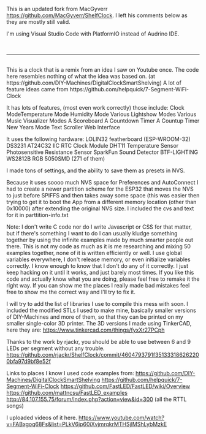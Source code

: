 

This is an updated fork from MacGyverr https://github.com/MacGyverr/ShelfClock. I left his comments below as they are mostly still valid.


I'm using Visual Studio Code with PlatformIO instead of Audrino IDE. 

<br>

---
  
<br>
This is a clock that is a remix from an idea I saw on Youtube once. The code here resembles nothing of what the idea was based on. (at https://github.com/DIY-Machines/DigitalClockSmartShelving)
A lot of feature ideas came from https://github.com/helpquick/7-Segment-WiFi-Clock

It has lots of features, (most even work correctly) those include:
Clock ModeTemperature Mode
Humidity Mode
Various Lightshow Modes
Various Music Visualizer Modes
A Scoreboard
A Countdown Timer
A Countup Timer
New Years Mode
Text Scroller
Web Interface

It uses the following hardware:
LOLIN32 featherboard (ESP-WROOM-32)
DS3231 AT24C32 IIC RTC Clock Module
DHT11 Temperature Sensor
Photosensitive Resistance Sensor
SparkFun Sound Detector
BTF-LIGHTING WS2812B RGB 5050SMD (271 of them)

I made tons of settings, and the ability to save them as presets in NVS.

Because it uses soooo much NVS space for Preferences and AutoConnect I had to create a newer partition scheme for the ESP32 that moves the NVS to just before SPIFFS and then takes away some space (this was easier then trying to get it to boot the App from a different memory location (other than 0x10000) after extending the original NVS size. I included the cvs and text for it in parttition-info.txt

Note:
I don't write C code nor do I write Javascript or CSS for that matter, but if there's something I want to do I can usually kludge something together by using the infinite examples made by much smarter people out there.
This is not my code as much as it is me researching and mixing 50 examples together, none of it is written efficiently or well. I use global variables everywhere, I don't release memory, or even initialize variables correctly. I know enough to know that I don't do any of it correctly.
I just keep hacking on it until it works, and just barely most times.
If you like this code and actually know what you are doing, please feel free to remake it the right way.
If you can show me the places I really made bad mistakes feel free to show me the correct way and I'll try to fix it.

I will try to add the list of libraries I use to compile this mess with soon.
I included the modified STLs I used to make mine, basically smaller versions of DIY-Machines and more of them, so that they can be printed on my smaller single-color 3D printer.
The 3D versions I made using TinkerCAD, here they are: https://www.tinkercad.com/things/fyxXr27PCph

Thanks to the work by rjackr, you should be able to use between 6 and 9 LEDs per segment without any trouble.
https://github.com/rjackr/ShelfClock/commit/4604793791f351333186262200bfa97d9bf8e52f

Links to places I know I used code examples from:
https://github.com/DIY-Machines/DigitalClockSmartShelving
https://github.com/helpquick/7-Segment-WiFi-Clock
https://github.com/FastLED/FastLED/wiki/Overview
https://github.com/mattncsu/FastLED_examples
http://84.107.155.75/forum/index.php?action=view&id=300  (all the RTTL songs)


I uploaded videos of it here.
https://www.youtube.com/watch?v=FABxgoq68Fs&list=PLkV6jp60iXvjmrqkrMTHSjlMShLybMzkE